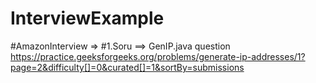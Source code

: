 # InterviewExample

#AmazonInterview => 
#1.Soru ==> GenIP.java question https://practice.geeksforgeeks.org/problems/generate-ip-addresses/1?page=2&difficulty[]=0&curated[]=1&sortBy=submissions
